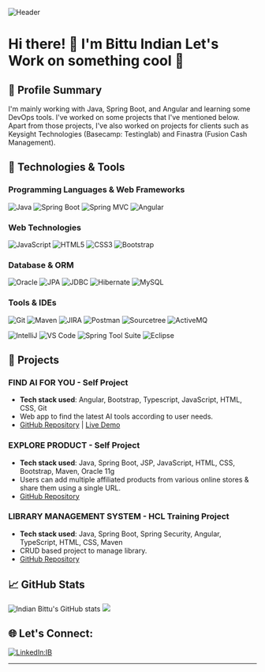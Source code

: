 ![Header](https://img.shields.io/badge/Welcome%20to%20Glitched%20Universe%20Code%20Snippet!-purple)

# Hi there! 👋 I'm **Bittu Indian** Let's Work on something cool 🤟

## 🌟 Profile Summary
I'm mainly working with Java, Spring Boot, and Angular and learning some DevOps tools.
I've worked on some projects that I've mentioned below. Apart from those projects, I've also worked on projects for clients such as Keysight Technologies (Basecamp: Testinglab) and Finastra (Fusion Cash Management).

## 🔧 Technologies & Tools

### Programming Languages & Web Frameworks
![Java](https://img.shields.io/badge/-Java-333333?style=flat&logo=java)
![Spring Boot](https://img.shields.io/badge/-Spring%20Boot-333333?style=flat&logo=spring-boot)
![Spring MVC](https://img.shields.io/badge/-Spring%20MVC-333333?style=flat&logo=spring)
![Angular](https://img.shields.io/badge/-Angular-333333?style=flat&logo=angular)
### Web Technologies
![JavaScript](https://img.shields.io/badge/-JavaScript-333333?style=flat&logo=javascript)
![HTML5](https://img.shields.io/badge/-HTML5-333333?style=flat&logo=html5)
![CSS3](https://img.shields.io/badge/-CSS3-333333?style=flat&logo=css3)
![Bootstrap](https://img.shields.io/badge/-Bootstrap-333333?style=flat&logo=bootstrap)

### Database & ORM
![Oracle](https://img.shields.io/badge/-Oracle-333333?style=flat&logo=oracle)
![JPA](https://img.shields.io/badge/-JPA-333333?style=flat&logo=hibernate)
![JDBC](https://img.shields.io/badge/-JDBC-333333?style=flat&logo=jdbc)
![Hibernate](https://img.shields.io/badge/-Hibernate-333333?style=flat&logo=hibernate)
![MySQL](https://img.shields.io/badge/-MySQL-333333?style=flat&logo=mysql)

### Tools & IDEs
![Git](https://img.shields.io/badge/-Git-333333?style=flat&logo=git)
![Maven](https://img.shields.io/badge/-Maven-333333?style=flat&logo=apache-maven)
![JIRA](https://img.shields.io/badge/-JIRA-333333?style=flat&logo=jira)
![Postman](https://img.shields.io/badge/-Postman-333333?style=flat&logo=postman)
![Sourcetree](https://img.shields.io/badge/-Sourcetree-333333?style=flat&logo=sourcetree)
![ActiveMQ](https://img.shields.io/badge/-ActiveMQ-333333?style=flat&logo=activemq)

![IntelliJ](https://img.shields.io/badge/-IntelliJ-333333?style=flat&logo=intellij-idea)
![VS Code](https://img.shields.io/badge/-VS%20Code-333333?style=flat&logo=visual-studio-code)
![Spring Tool Suite](https://img.shields.io/badge/-Spring%20Tool%20Suite-333333?style=flat&logo=spring)
![Eclipse](https://img.shields.io/badge/-Eclipse-333333?style=flat&logo=eclipse)

## 🚀 Projects

### FIND AI FOR YOU - Self Project
- **Tech stack used**: Angular, Bootstrap, Typescript, JavaScript, HTML, CSS, Git
- Web app to find the latest AI tools according to user needs.
- [GitHub Repository](https://github.com/ib321/FindAIforYou) | [Live Demo](https://findaiforyou.web.app/)

### EXPLORE PRODUCT - Self Project
- **Tech stack used**: Java, Spring Boot, JSP, JavaScript, HTML, CSS, Bootstrap, Maven, Oracle 11g
- Users can add multiple affiliated products from various online stores & share them using a single URL.
- [GitHub Repository](https://github.com/ib321/Explore-Products)

### LIBRARY MANAGEMENT SYSTEM - HCL Training Project
- **Tech stack used**: Java, Spring Boot, Spring Security, Angular, TypeScript, HTML, CSS, Maven
- CRUD based project to manage library.
- [GitHub Repository](https://github.com/ib321/Library_Management_System)

## 📈 GitHub Stats
![Indian Bittu's GitHub stats](https://github-readme-stats.vercel.app/api?username=ib321&show_icons=true&theme=radical)
![](https://github-readme-stats.vercel.app/api/top-langs/?username=ib321&theme=dark&hide_border=false&include_all_commits=true&count_private=true&layout=compact)

## 🌐 Let's Connect:
[![LinkedIn:IB](https://img.shields.io/badge/LinkedIn-%230077B5.svg?logo=linkedin&logoColor=white)](https://linkedin.com/in/indian-bittu) 

---

<!--
**ib321/ib321** is a ✨ _special_ ✨ repository because its `README.md` (this file) appears on your GitHub profile.

Here are some ideas to get you started:

- 🔭 I’m currently working on ...
- 🌱 I’m currently learning ...
- 👯 I’m looking to collaborate on ...
- 🤔 I’m looking for help with ...
- 💬 Ask me about ...
- 📫 How to reach me: ...
- 😄 Pronouns: ...
- ⚡ Fun fact: ...
-->
